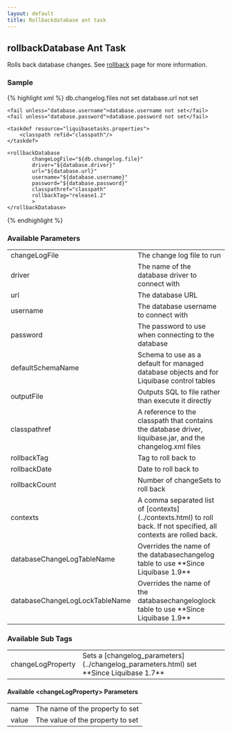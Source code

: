```yaml
---
layout: default
title: Rollbackdatabase ant task
---
```


## rollbackDatabase Ant Task ##

Rolls back database changes.  See [rollback](../rollback.html) page for more information.

### Sample ###

{% highlight xml %}
<target name="rollback-database" depends="prepare">
    <fail unless="db.changelog.file">db.changelog.files not set</fail>
    <fail unless="database.url">database.url not set</fail>

    <fail unless="database.username">database.username not set</fail>
    <fail unless="database.password">database.password not set</fail>

    <taskdef resource="liquibasetasks.properties">
        <classpath refid="classpath"/>
    </taskdef>

    <rollbackDatabase
            changeLogFile="${db.changelog.file}"
            driver="${database.driver}"
            url="${database.url}"
            username="${database.username}"
            password="${database.password}"
            classpathref="classpath"
            rollbackTag="release1.2"
            >
    </rollbackDatabase>
</target>
{% endhighlight %}



### Available Parameters ###

<table>
<tr><td>changeLogFile</td><td>The change log file to run</td></tr>
<tr><td>driver</td><td>The name of the database driver to connect with</td></tr>
<tr><td>url</td><td>The database URL</td></tr>
<tr><td>username</td><td>The database username to connect with</td></tr>
<tr><td>password</td><td>The password to use when connecting to the database</td></tr>
<tr><td>defaultSchemaName</td><td>Schema to use as a default for managed database objects and for Liquibase control tables  </td></tr>
<tr><td>outputFile</td><td>Outputs SQL to file rather than execute it directly  </td></tr>
<tr><td>classpathref</td><td>A reference to the classpath that contains the database driver, liquibase.jar, and the changelog.xml files</td></tr>
<tr><td>rollbackTag</td><td>Tag to roll back to</td></tr>
<tr><td>rollbackDate</td><td>Date to roll back to</td></tr>
<tr><td>rollbackCount</td><td>Number of changeSets to roll back</td></tr>
<tr><td>contexts</td><td>A comma separated list of [contexts](../contexts.html) to roll back. If not specified, all contexts are rolled back.  </td></tr>
<tr><td>databaseChangeLogTableName</td><td>Overrides the name of the databasechangelog table to use **Since Liquibase 1.9** </td></tr>
<tr><td>databaseChangeLogLockTableName</td><td>Overrides the name of the databasechangeloglock table to use **Since Liquibase 1.9** </td></tr>
</table>

### Available Sub Tags ###
<table>
<tr><td>changeLogProperty</td><td>Sets a [changelog_parameters](../changelog_parameters.html) set **Since Liquibase 1.7** </td></tr>
</table>

#### Available &lt;changeLogProperty&gt; Parameters ####
<table>
<tr><td>name</td><td>The name of the property to set</td></tr>
<tr><td>value</td><td>The value of the property to set</td></tr>
</table>